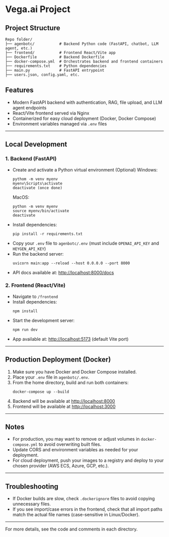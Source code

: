 # Vega.ai Project

## Project Structure

```
Repo folder/
├── agenbotc/           # Backend Python code (FastAPI, chatbot, LLM agent, etc.)
├── frontend/           # Frontend React/Vite app
├── Dockerfile          # Backend Dockerfile
├── docker-compose.yml  # Orchestrates backend and frontend containers
├── requirements.txt    # Python dependencies
├── main.py             # FastAPI entrypoint
├── users.json, config.yaml, etc.
```

## Features
- Modern FastAPI backend with authentication, RAG, file upload, and LLM agent endpoints
- React/Vite frontend served via Nginx
- Containerized for easy cloud deployment (Docker, Docker Compose)
- Environment variables managed via `.env` files

---

## Local Development

### 1. Backend (FastAPI)
- Create and activate a Python virtual environment (Optional)
  Windows:
  ```
  pythom -m venv myenv
  myenv\Scripts\activate
  deactivate (once done)
  ```
  MacOS:
  ```
  python -m venv myenv
  source myenv/bin/activate
  deactivate
  ```
- Install dependencies:
  ```
  pip install -r requirements.txt
  ```
- Copy your `.env` file to `agenbotc/.env` (must include `OPENAI_API_KEY` and `HEYGEN_API_KEY`)
- Run the backend server:
  ```
  uvicorn main:app --reload --host 0.0.0.0 --port 8000
  ```
- API docs available at: [http://localhost:8000/docs](http://localhost:8000/docs)

### 2. Frontend (React/Vite)
- Navigate to `/frontend`
- Install dependencies:
  ```
  npm install
  ```
- Start the development server:
  ```
  npm run dev
  ```
- App available at: [http://localhost:5173](http://localhost:5173) (default Vite port)

---

## Production Deployment (Docker)

1. Make sure you have Docker and Docker Compose installed.
2. Place your `.env` file in `agenbotc/.env`.
3. From the home directory, build and run both containers:
   ```
   docker-compose up --build
   ```
4. Backend will be available at [http://localhost:8000](http://localhost:8000)
5. Frontend will be available at [http://localhost:3000](http://localhost:3000)

---

## Notes
- For production, you may want to remove or adjust volumes in `docker-compose.yml` to avoid overwriting built files.
- Update CORS and environment variables as needed for your deployment.
- For cloud deployment, push your images to a registry and deploy to your chosen provider (AWS ECS, Azure, GCP, etc.).

---

## Troubleshooting
- If Docker builds are slow, check `.dockerignore` files to avoid copying unnecessary files.
- If you see import/case errors in the frontend, check that all import paths match the actual file names (case-sensitive in Linux/Docker).

---

For more details, see the code and comments in each directory.
